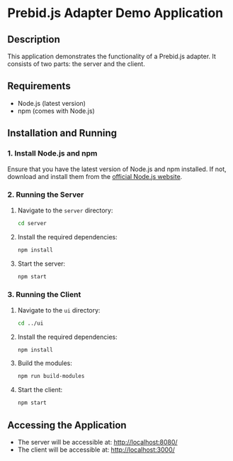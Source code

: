 # Prebid.js Adapter Demo Application

## Description

This application demonstrates the functionality of a Prebid.js adapter. It consists of two parts: the server and the client.

## Requirements

- Node.js (latest version)
- npm (comes with Node.js)

## Installation and Running

### 1. Install Node.js and npm

Ensure that you have the latest version of Node.js and npm installed. If not, download and install them from the [official Node.js website](https://nodejs.org/).

### 2. Running the Server

1. Navigate to the `server` directory:
    ```sh
    cd server
    ```
2. Install the required dependencies:
    ```sh
    npm install
    ```
3. Start the server:
    ```sh
    npm start
    ```

### 3. Running the Client

1. Navigate to the `ui` directory:
    ```sh
    cd ../ui
    ```
2. Install the required dependencies:
    ```sh
    npm install
    ```
3. Build the modules:
    ```sh
    npm run build-modules
    ```
4. Start the client:
    ```sh
    npm start
    ```

## Accessing the Application

- The server will be accessible at: [http://localhost:8080/](http://localhost:8080/)
- The client will be accessible at: [http://localhost:3000/](http://localhost:3000/)

